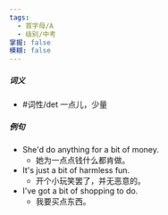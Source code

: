 ```yaml
---
tags:
  - 首字母/A
  - 级别/中考
掌握: false
模糊: false
---
```

##### 词义
- #词性/det  一点儿，少量
##### 例句
- She'd do anything for a bit of money.
	- 她为一点点钱什么都肯做。
- It's just a bit of harmless fun.
	- 开个小玩笑罢了，并无恶意的。
- I've got a bit of shopping to do.
	- 我要买点东西。